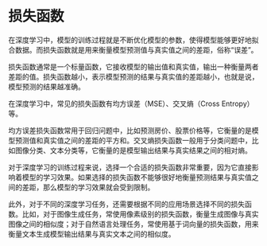 # 损失函数
在深度学习中，模型的训练过程就是不断优化模型的参数，使得模型能够更好地拟合数据。而损失函数就是用来衡量模型预测值与真实值之间的差距，俗称“误差”。

损失函数通常是一个标量函数，它接收模型的输出值和真实值，输出一种衡量两者差距的值。损失函数越小，表示模型预测的结果与真实值的差距越小，也就是说，模型预测的结果越准确。

在深度学习中，常见的损失函数有均方误差（MSE）、交叉熵（Cross Entropy）等。

均方误差损失函数常用于回归问题中，比如预测房价、股票价格等，它衡量的是模型预测值和真实值之间的差距的平方和。交叉熵损失函数一般用于分类问题中，比如图像分类、文本分类等，它衡量的是模型输出结果与真实结果之间的相对熵。

对于深度学习的训练过程来说，选择一个合适的损失函数非常重要，因为它直接影响着模型的学习效果。如果选择的损失函数不能够很好地衡量预测结果与真实值之间的差距，那么模型的学习效果就会受到限制。

此外，对于不同的深度学习任务，还需要根据不同的应用场景选择不同的损失函数。比如，对于图像生成任务，常使用像素级别的损失函数，衡量生成图像与真实图像之间的相似度；对于自然语言处理任务，常使用基于词向量的损失函数，用来衡量文本生成模型输出结果与真实文本之间的相似度。